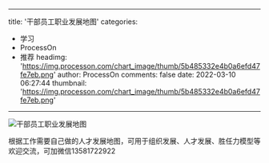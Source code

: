 
---
title: '干部员工职业发展地图'
categories: 
 - 学习
 - ProcessOn
 - 推荐
headimg: 'https://img.processon.com/chart_image/thumb/5b485332e4b0a6efd47fe7eb.png'
author: ProcessOn
comments: false
date: 2022-03-10 06:27:44
thumbnail: 'https://img.processon.com/chart_image/thumb/5b485332e4b0a6efd47fe7eb.png'
---

<div>   
<img class="thumb" alt="干部员工职业发展地图" src="https://img.processon.com/chart_image/thumb/5b485332e4b0a6efd47fe7eb.png" referrerpolicy="no-referrer">
<p>根据工作需要自己做的人才发展地图，可用于组织发展、人才发展、胜任力模型等
欢迎交流，可加微信13581722922</p>  
</div>
            